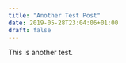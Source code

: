 ```yaml
---
title: "Another Test Post"
date: 2019-05-28T23:04:06+01:00
draft: false
---
```


This is another test.
